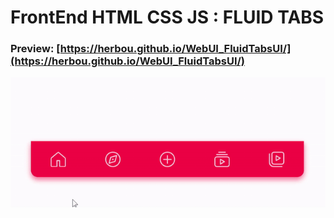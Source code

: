# FrontEnd HTML CSS JS : FLUID TABS
### Preview: [https://herbou.github.io/WebUI_FluidTabsUI/](https://herbou.github.io/WebUI_FluidTabsUI/)

![](preview.GIF)

